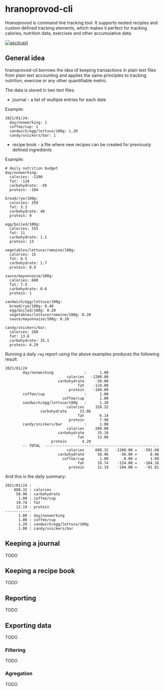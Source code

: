 # hranoprovod-cli

Hranoprovod is command line tracking tool. It supports nested recipies and custom defined tracking elements, which makes it perfect for tracking calories, nutrition data, exercises and other accumulative data.

[![asciicast](https://asciinema.org/a/257200.svg)](https://asciinema.org/a/257200)

## General idea

hranoprovod-cli borrows the idea of keeping transactions in plain text files from plain text accounting and applies the same principles to tracking nutrition, exercise or any other quantifiable metric.

The data is stored in two text files:

* journal - a list of multiple entries for each date

Example:

```
2021/01/24:
  day/nonworking: 1
  coffee/cup: 1
  sandwich/egg/lettuce/100g: 1.20
  candy/snickers/bar: 1
```

* recipe book - a file where new recipes can be created for previously defined ingredients

Example:

```
# daily nutrition budget
day/nonworking:
  calories: -1200
  fat: -124
  carbohydrate: -50
  protein: -104

bread/rye/100g:
  calories: 259
  fat: 3.3
  carbohydrate: 48
  protein: 9

egg/boiled/100g:
  calories: 155
  fat: 11
  carbohydrate: 1.1
  protein: 13

vegetables/lettuce/romaine/100g:
  calories: 15
  fat: 0.5
  carbohydrate: 1.7
  protein: 0.9

sauce/mayonnaise/100g:
  calories: 680
  fat: 7.5
  carbohydrate: 0.6
  protein: 1

sandwich/egg/lettuce/100g:
  bread/rye/100g: 0.40
  egg/boiled/100g: 0.20
  vegetables/lettuce/romaine/100g: 0.20
  sauce/mayonnaise/100g: 0.20

candy/snickers/bar:
  calories: 280
  fat: 13.6
  carbohydrate: 35.1
  protein: 4.29

```

Running a daily `reg` report using the above examples produces the following result:

```
2021/01/24
        day/nonworking              :      1.00
                            calories   -1200.00
                        carbohydrate     -50.00
                                 fat    -124.00
                             protein    -104.00
        coffee/cup                  :      1.00
                          coffee/cup       1.00
        sandwich/egg/lettuce/100g   :      1.20
                            calories     328.32
                carbohydrate      23.86
                                 fat       6.14
                             protein       7.90
        candy/snickers/bar          :      1.00
                            calories     280.00
                        carbohydrate      35.10
                                 fat      13.60
                     protein       4.29
        -- TOTAL  ----------------------------------------------------
                            calories     608.32   -1200.00 =   -591.68
                        carbohydrate      58.96     -50.00 =      8.96
                          coffee/cup       1.00       0.00 =      1.00
                                 fat      19.74    -124.00 =   -104.26
                             protein      12.19    -104.00 =    -91.81
```

And this is the daily summary:

```
2021/01/24 :
    608.32 : calories
     58.96 : carbohydrate
      1.00 : coffee/cup
     19.74 : fat
     12.19 : protein
------------
      1.00 : day/nonworking
      1.00 : coffee/cup
      1.20 : sandwich/egg/lettuce/100g
      1.00 : candy/snickers/bar
```

## Keeping a journal

TODO

## Keeping a recipe book

TODO

## Reporting

TODO

## Exporting data

TODO

### Filtering

TODO

### Agregation

TODO